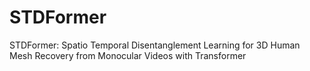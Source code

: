 # STDFormer
STDFormer: Spatio Temporal Disentanglement Learning for 3D Human Mesh Recovery from Monocular Videos with Transformer
